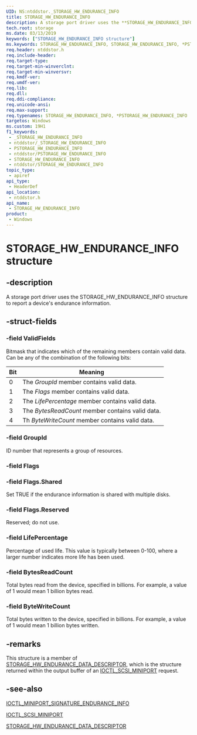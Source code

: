 ```yaml
---
UID: NS:ntddstor._STORAGE_HW_ENDURANCE_INFO
title: STORAGE_HW_ENDURANCE_INFO
description: A storage port driver uses the **STORAGE_HW_ENDURANCE_INFO** structure to report a device's endurance information.
tech.root: storage
ms.date: 03/13/2019
keywords: ["STORAGE_HW_ENDURANCE_INFO structure"]
ms.keywords: STORAGE_HW_ENDURANCE_INFO, STORAGE_HW_ENDURANCE_INFO, *PSTORAGE_HW_ENDURANCE_INFO,
req.header: ntddstor.h
req.include-header: 
req.target-type: 
req.target-min-winverclnt: 
req.target-min-winversvr: 
req.kmdf-ver: 
req.umdf-ver: 
req.lib: 
req.dll: 
req.ddi-compliance: 
req.unicode-ansi: 
req.max-support: 
req.typenames: STORAGE_HW_ENDURANCE_INFO, *PSTORAGE_HW_ENDURANCE_INFO
targetos: Windows
ms.custom: 19H1
f1_keywords:
 - _STORAGE_HW_ENDURANCE_INFO
 - ntddstor/_STORAGE_HW_ENDURANCE_INFO
 - PSTORAGE_HW_ENDURANCE_INFO
 - ntddstor/PSTORAGE_HW_ENDURANCE_INFO
 - STORAGE_HW_ENDURANCE_INFO
 - ntddstor/STORAGE_HW_ENDURANCE_INFO
topic_type:
 - apiref
api_type:
 - HeaderDef
api_location:
 - ntddstor.h
api_name:
 - STORAGE_HW_ENDURANCE_INFO
product:
 - Windows
---
```


# STORAGE_HW_ENDURANCE_INFO structure


## -description

A storage port driver uses the STORAGE_HW_ENDURANCE_INFO structure to report a device's endurance information.

## -struct-fields

### -field ValidFields

Bitmask that indicates which of the remaining members contain valid data. Can be any of the combination of the following bits:

| Bit | Meaning |
|-|-|
| 0 | The *GroupId* member contains valid data. |
| 1 | The *Flags* member contains valid data. |
| 2 | The *LifePercentage* member contains valid data. |
| 3 | The *BytesReadCount* member contains valid data. |
| 4 | Th  *ByteWriteCount* member contains valid data. |

### -field GroupId

ID number that represents a group of resources.

### -field Flags

### -field Flags.Shared

Set TRUE if the endurance information is shared with multiple disks.

### -field Flags.Reserved

Reserved; do not use.

### -field LifePercentage

Percentage of used life. This value is typically between 0-100, where a larger number indicates more life has been used.

### -field BytesReadCount

Total bytes read from the device, specified in billions. For example, a value of 1 would mean 1 billion bytes read.

### -field ByteWriteCount

Total bytes written to the device, specified in billions. For example, a value of 1 would mean 1 billion bytes written.

## -remarks

This structure is a member of [STORAGE_HW_ENDURANCE_DATA_DESCRIPTOR](ns-ntddstor-storage_hw_endurance_data_descriptor.md), which is the structure returned within the output buffer of an [IOCTL_SCSI_MINIPORT](../ntddscsi/ni-ntddscsi-ioctl_scsi_miniport.md) request.

## -see-also

[IOCTL_MINIPORT_SIGNATURE_ENDURANCE_INFO](../ntddscsi/ni-ntddscsi-ioctl_miniport_signature_endurance_info.md)

[IOCTL_SCSI_MINIPORT](../ntddscsi/ni-ntddscsi-ioctl_scsi_miniport.md)

[STORAGE_HW_ENDURANCE_DATA_DESCRIPTOR](ns-ntddstor-storage_hw_endurance_data_descriptor.md)

